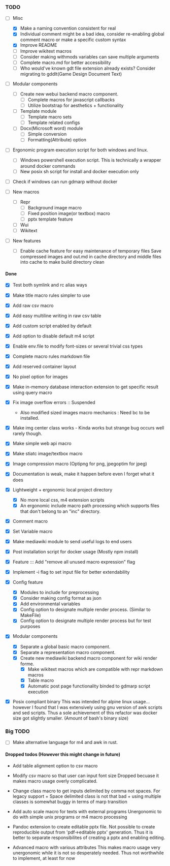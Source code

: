 ### TODO

* [ ] Misc
	* [x] Make a naming convention consistent for real
	* [x] Individual comment might be a bad idea, consider re-enabling global comment macro or make a specific custom syntax
	* [x] Improve README
	* [ ] Improve wikitext macros
	* [ ] Consider making withmods variables can save multiple arguments
	* [ ] Complete macro.md for better accessibility
	* [ ] Who would've known gdt file extension already exists? Consider migrating to gddlt(Game Design Document Text)

* [ ] Modular components
	* [ ] Create new webui backend macro component. 
		* [ ] Complete macros for javascript callbacks
		* [ ] Utilize bootstrap for aesthetics + functionality
	* [ ] Template module
		* [ ] Template macro sets
		* [ ] Template related configs
	* [ ] Docx(Microsoft word) module
		* [ ] Simple conversion
		* [ ] Formatting(Attribute) option

* [ ] Ergonomic program execution script for both windows and linux.
	* [ ] Windows powershell execution script.
	This is technically a wrapper around docker commands
	* [ ] New posix sh script for install and docker execution only

* [ ] Check if windows can run gdmarp without docker

* [ ] New macros
	* [ ] Repr
		* [ ] Background image macro
		* [ ] Fixed position image(or textbox) macro
		* [ ] pptx template feature
	* [ ] Wui
	* [ ] Wikitext

* [ ] New features
	* [ ] Enable cache feature for easy maintenance of temporary files 
	Save compressed images and out.md in cache directory and middle files into
	cache to make build directory clean

#### Done

* [x] Test both symlink and rc alias ways
* [x] Make title macro rules simpler to use
* [x] Add raw csv macro
* [x] Add easy multiline writing in raw csv table
* [x] Add custom script enabled by default
* [x] Add option to disable default m4 script
* [x] Enable env.file to modify font-sizes or several trivial css types
* [x] Complete macro rules markdown file
* [x] Add reserved container layout 
* [x] No pixel option for images
* [x] Make in-memory database interaction extension to get specific result using query macro
* [x] Fix image overflow errors :: Suspended
    - Also modified sized images macro mechanics : Need bc to be installed.
* [x] Make img center class works - Kinda works but strange bug occurs well rarely though.
* [x] Make simple web api macro
* [x] Make stiatc image/textbox macro
* [x] Image compression macro (Optipng for png, jpegoptim for jpeg)
* [x] Documentation is weak, make it happen before even I forget what it does

* [x] Lightweight + ergonomic local project directory
	* [x] No more local css, m4 extension scripts
	* [x] An ergonomic include macro path processing which supports files that don't belong to an "inc" directory.

* [x] Comment macro 
* [x] Set Variable macro
* [x] Make mediawiki module to send useful logs to end users
* [x] Post installation script for docker usage (Mostly npm install)
* [x] Feature ::: Add "remove all unused macro expression" flag 
* [x] Implement -i flag to set input file for better extendability

* [x] Config feature
	* [x] Modules to include for preprocessing
	* [x] Consider making config format as json
	* [x] Add environmental variables
	* [x] Config option to designate multiple render process. (Similar to MakeFile)
	* [x] Config option to designate multiple render process but for test purposes

* [x] Modular components
	* [x] Separate a global basic macro component.
	* [x] Separate a representation macro component.
	* [x] Create new mediawiki backend macro component for wiki render forme.
		* [x] Make wikitext macros which are compatible with repr markdown macros
		* [x] Table macro
		* [x] Automatic post page functionality binded to gdmarp script execution

* [x] Posix compliant binary
This was intended for alpine linux usage... however I found that I was extensively using gnu version of awk scripts and sed scripts. Thus a sole achievement of this refactor was docker size got slightly smaller. (Amount of bash's binary size) 


### Big TODO

* [ ] Make alternative language for m4 and awk in rust.

#### Dropped todos (However this might change in future)

- Add table alignment option to csv macro 
- Modify csv macro so that user can input font size
Dropped becuase it makes macro usage overly complicated.

- Change class macro to get inputs delimited by comma not spaces.
For legacy support + Space delimited class is not that bad + using multiple
classes is somewhat buggy in terms of marp transition

- Add auto scale macro for texts with external programs
Unergonomic to do with simple unix programs or m4 macro processing

- Pandoc extension to create editable pptx file.
Not possible to create reproducible output from 'pdf->editable pptx' generation.
Thus it is better to separate responsibilites of creating a pptx and enabling editing.

- Advanced macro with various attributes
This makes macro usage very unergonomic while it is not so desperately needed.
Thus not worthwhile to implement, at least for now
